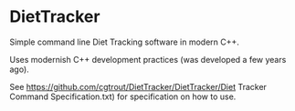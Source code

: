 # DietTracker
Simple command line Diet Tracking software in modern C++.

Uses modernish C++ development practices (was developed a few years ago).  

See https://github.com/cgtrout/DietTracker/DietTracker/Diet Tracker Command Specification.txt) for specification on how to use.
